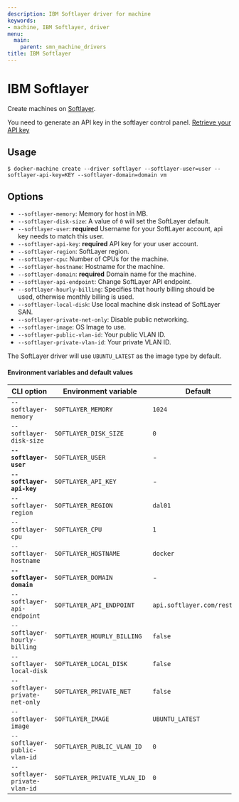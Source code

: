 ```yaml
---
description: IBM Softlayer driver for machine
keywords:
- machine, IBM Softlayer, driver
menu:
  main:
    parent: smn_machine_drivers
title: IBM Softlayer
---
```


# IBM Softlayer

Create machines on [Softlayer](http://softlayer.com).

You need to generate an API key in the softlayer control panel.
[Retrieve your API key](http://knowledgelayer.softlayer.com/procedure/retrieve-your-api-key)

## Usage

    $ docker-machine create --driver softlayer --softlayer-user=user --softlayer-api-key=KEY --softlayer-domain=domain vm

## Options

-   `--softlayer-memory`: Memory for host in MB.
-   `--softlayer-disk-size`: A value of `0` will set the SoftLayer default.
-   `--softlayer-user`: **required** Username for your SoftLayer account, api key needs to match this user.
-   `--softlayer-api-key`: **required** API key for your user account.
-   `--softlayer-region`: SoftLayer region.
-   `--softlayer-cpu`: Number of CPUs for the machine.
-   `--softlayer-hostname`: Hostname for the machine.
-   `--softlayer-domain`: **required** Domain name for the machine.
-   `--softlayer-api-endpoint`: Change SoftLayer API endpoint.
-   `--softlayer-hourly-billing`: Specifies that hourly billing should be used, otherwise monthly billing is used.
-   `--softlayer-local-disk`: Use local machine disk instead of SoftLayer SAN.
-   `--softlayer-private-net-only`: Disable public networking.
-   `--softlayer-image`: OS Image to use.
-   `--softlayer-public-vlan-id`: Your public VLAN ID.
-   `--softlayer-private-vlan-id`: Your private VLAN ID.

The SoftLayer driver will use `UBUNTU_LATEST` as the image type by default.

#### Environment variables and default values

| CLI option                     | Environment variable        | Default                     |
| ------------------------------ | --------------------------- | --------------------------- |
| `--softlayer-memory`           | `SOFTLAYER_MEMORY`          | `1024`                      |
| `--softlayer-disk-size`        | `SOFTLAYER_DISK_SIZE`       | `0`                         |
| **`--softlayer-user`**         | `SOFTLAYER_USER`            | -                           |
| **`--softlayer-api-key`**      | `SOFTLAYER_API_KEY`         | -                           |
| `--softlayer-region`           | `SOFTLAYER_REGION`          | `dal01`                     |
| `--softlayer-cpu`              | `SOFTLAYER_CPU`             | `1`                         |
| `--softlayer-hostname`         | `SOFTLAYER_HOSTNAME`        | `docker`                    |
| **`--softlayer-domain`**       | `SOFTLAYER_DOMAIN`          | -                           |
| `--softlayer-api-endpoint`     | `SOFTLAYER_API_ENDPOINT`    | `api.softlayer.com/rest/v3` |
| `--softlayer-hourly-billing`   | `SOFTLAYER_HOURLY_BILLING`  | `false`                     |
| `--softlayer-local-disk`       | `SOFTLAYER_LOCAL_DISK`      | `false`                     |
| `--softlayer-private-net-only` | `SOFTLAYER_PRIVATE_NET`     | `false`                     |
| `--softlayer-image`            | `SOFTLAYER_IMAGE`           | `UBUNTU_LATEST`             |
| `--softlayer-public-vlan-id`   | `SOFTLAYER_PUBLIC_VLAN_ID`  | `0`                         |
| `--softlayer-private-vlan-id`  | `SOFTLAYER_PRIVATE_VLAN_ID` | `0`                         |
